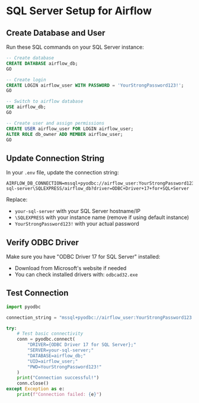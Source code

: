 # SQL Server Setup for Airflow

## Create Database and User

Run these SQL commands on your SQL Server instance:

```sql
-- Create database
CREATE DATABASE airflow_db;
GO

-- Create login
CREATE LOGIN airflow_user WITH PASSWORD = 'YourStrongPassword123!';
GO

-- Switch to airflow database
USE airflow_db;
GO

-- Create user and assign permissions
CREATE USER airflow_user FOR LOGIN airflow_user;
ALTER ROLE db_owner ADD MEMBER airflow_user;
GO
```

## Update Connection String

In your `.env` file, update the connection string:

```
AIRFLOW_DB_CONNECTION=mssql+pyodbc://airflow_user:YourStrongPassword123!@your-sql-server\SQLEXPRESS/airflow_db?driver=ODBC+Driver+17+for+SQL+Server
```

Replace:
- `your-sql-server` with your SQL Server hostname/IP
- `\SQLEXPRESS` with your instance name (remove if using default instance)
- `YourStrongPassword123!` with your actual password

## Verify ODBC Driver

Make sure you have "ODBC Driver 17 for SQL Server" installed:
- Download from Microsoft's website if needed
- You can check installed drivers with: `odbcad32.exe`

## Test Connection

```python
import pyodbc

connection_string = "mssql+pyodbc://airflow_user:YourStrongPassword123!@your-sql-server/airflow_db?driver=ODBC+Driver+17+for+SQL+Server"

try:
    # Test basic connectivity
    conn = pyodbc.connect(
        "DRIVER={ODBC Driver 17 for SQL Server};"
        "SERVER=your-sql-server;"
        "DATABASE=airflow_db;"
        "UID=airflow_user;"
        "PWD=YourStrongPassword123!"
    )
    print("Connection successful!")
    conn.close()
except Exception as e:
    print(f"Connection failed: {e}")
```
